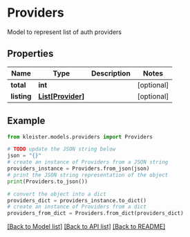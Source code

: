 # Providers

Model to represent list of auth providers

## Properties

Name | Type | Description | Notes
------------ | ------------- | ------------- | -------------
**total** | **int** |  | [optional] 
**listing** | [**List[Provider]**](Provider.md) |  | [optional] 

## Example

```python
from kleister.models.providers import Providers

# TODO update the JSON string below
json = "{}"
# create an instance of Providers from a JSON string
providers_instance = Providers.from_json(json)
# print the JSON string representation of the object
print(Providers.to_json())

# convert the object into a dict
providers_dict = providers_instance.to_dict()
# create an instance of Providers from a dict
providers_from_dict = Providers.from_dict(providers_dict)
```
[[Back to Model list]](../README.md#documentation-for-models) [[Back to API list]](../README.md#documentation-for-api-endpoints) [[Back to README]](../README.md)


